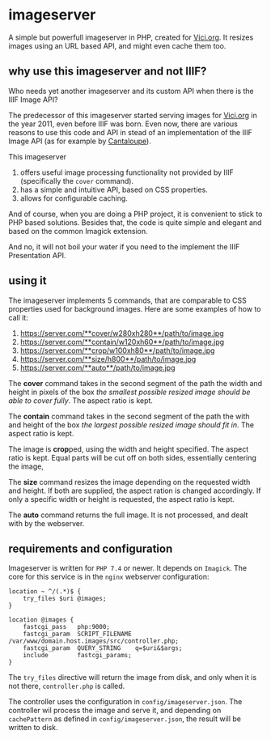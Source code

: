 # imageserver

A simple but powerfull imageserver in PHP, created for [Vici.org](https://vici.org).
It resizes images using an URL based API, and might even cache them too.

## why use this imageserver and not IIIF?

Who needs yet another imageserver and its custom API when there is the IIIF Image API?

The predecessor of this imageserver started serving images for [Vici.org](https://vici.org) in the year 2011, even before IIIF was born. Even now, there are various reasons to use this code and API in stead of an implementation of the IIIF Image API (as for example by [Cantaloupe](https://cantaloupe-project.github.io)).

This imageserver

1. offers useful image processing functionality not provided by IIIF (specifically the `cover` command).
2. has a simple and intuitive API, based on CSS properties.
3. allows for configurable caching.

And of course, when you are doing a PHP project, it is convenient to stick to PHP based solutions. Besides that, the code is quite simple and elegant and based on the common Imagick extension.

And no, it will not boil your water if you need to the implement the IIIF Presentation API.

## using it

The imageserver implements 5 commands, that are comparable to CSS properties used for background images. Here are some examples of how to call it:

 1. https://server.com/**cover/w280xh280**/path/to/image.jpg
 2. https://server.com/**contain/w120xh60**/path/to/image.jpg
 3. https://server.com/**crop/w100xh80**/path/to/image.jpg
 4. https://server.com/**size/h800**/path/to/image.jpg
 5. https://server.com/**auto**/path/to/image.jpg

 
The **cover** command takes in the second segment of the path the width and height in pixels of the box *the smallest possible resized image should be able to cover fully*. The aspect ratio is kept.
 
The **contain** command takes in the second segment of the path the with and height of the box *the largest possible resized image should fit in*. The aspect ratio is kept.
  
The image is **crop**ped, using the width and height specified. The aspect ratio is kept. Equal parts will be cut off on both sides, essentially centering the image,
 
The **size** command resizes the image depending on the requested width and height. If both are supplied, the aspect ration is changed accordingly. If only a specific width or height is requested, the aspect ratio is kept.
 
The **auto** command returns the full image. It is not processed, and dealt with by the webserver.
 
 
## requirements and configuration
 
Imageserver is written for `PHP 7.4` or newer. It depends on `Imagick`.
The core for this service is in the `nginx` webserver configuration:

    location ~ ^/(.*)$ {
        try_files $uri @images;
    }

    location @images {
	    fastcgi_pass   php:9000;
        fastcgi_param  SCRIPT_FILENAME  /var/www/domain.host.images/src/controller.php;
	    fastcgi_param  QUERY_STRING    q=$uri&$args;
        include        fastcgi_params;
    }

The `try_files` directive will return the image from disk, and only when it is not there, `controller.php` is called.

The controller uses the configuration in `config/imageserver.json`.
The controller wil process the image and serve it, and depending on `cachePattern` as defined in `config/imageserver.json`, the result will be written to disk. 




